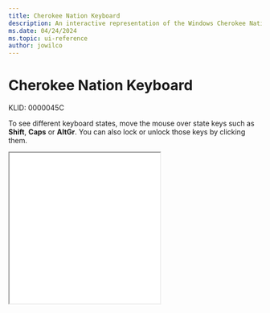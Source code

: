 ```yaml
---
title: Cherokee Nation Keyboard
description: An interactive representation of the Windows Cherokee Nation keyboard. To see different keyboard states, click or move the mouse over the state keys.
ms.date: 04/24/2024
ms.topic: ui-reference
author: jowilco
---
```


# Cherokee Nation Keyboard

KLID: 0000045C

To see different keyboard states, move the mouse over state keys such as **Shift**, **Caps** or **AltGr**. You can also lock or unlock those keys by clicking them.

<iframe src="kbdcher.html" height="300"></iframe>
